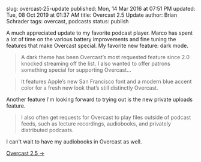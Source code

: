slug: overcast-25-update
published: Mon, 14 Mar 2016 at 07:51 PM
updated: Tue, 08 Oct 2019 at 01:37 AM
title: Overcast 2.5 Update
author: Brian Schrader
tags: overcast, podcasts
status: publish

A much appreciated update to my favorite podcast player. Marco has spent a lot of time on the various battery improvements and fine tuning the features that make Overcast special. My favorite new feature: dark mode.

> A dark theme has been Overcast’s most requested feature since 2.0 knocked streaming off the list. I also wanted to offer patrons something special for supporting Overcast...

> It features Apple’s new San Francisco font and a modern blue accent color for a fresh new look that’s still distinctly Overcast.

Another feature I'm looking forward to trying out is the new private uploads feature.

> I also often get requests for Overcast to play files outside of podcast feeds, such as lecture recordings, audiobooks, and privately distributed podcasts.

I can't wait to have my audiobooks in Overcast as well.

[Overcast 2.5 &#8594;](https://marco.org/2016/03/14/overcast25)
